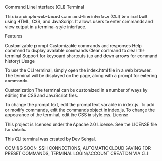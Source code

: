 Command Line Interface (CLI) Terminal

This is a simple web-based command-line interface (CLI) terminal built using HTML, CSS, and JavaScript. It allows users to enter commands and view output in a terminal-style interface.

Features

Customizable prompt
Customizable commands and responses
Help command to display available commands
Clear command to clear the terminal
Support for keyboard shortcuts (up and down arrows for command history)
Usage

To use the CLI terminal, simply open the index.html file in a web browser. The terminal will be displayed on the page, along with a prompt for entering commands.

Customization
The terminal can be customized in a number of ways by editing the CSS and JavaScript files.

To change the prompt text, edit the promptText variable in index.js.
To add or modify commands, edit the commands object in index.js.
To change the appearance of the terminal, edit the CSS in style.css.
License

This project is licensed under the Apache 2.0 License. See the LICENSE file for details.


This CLI terminal was created by Dev Sehgal.


COMING SOON: SSH CONNECTIONS, AUTOMATIC CLOUD SAVING FOR PRESET COMMANDS, TERMINAL LOGIN/ACCOUNT CREATION VIA CLI
